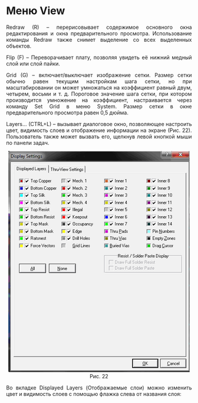 # Меню View

<div style="text-align:justify;">
<p>Redraw (R) – перерисовывает содержимое основного окна редактирования и окна предварительного просмотра. Использование команды Redraw также снимет выделение со всех выделенных объектов.</p>
<p>Flip (F) – Переворачивает плату, позволяя увидеть её нижний медный слой или слой пайки.</p>
<p>Grid (G) – включает/выключает изображение сетки. Размер сетки обычно равен текущим настройкам шага сетки, но при масштабировании он может умножаться на коэффициент равный двум, четырем, восьми и т. д. Пороговое значение шага сетки, при котором производится умножение на коэффициент, настраивается через команду Set Grid в меню System. Размер сетки в окне предварительного просмотра равен 0,5 дюйма.</p>
<p>Layers… (CTRL+L) – вызывает диалоговое окно, позволяющее настроить цвет, видимость слоев и отображение информации на экране (Рис. 22). Пользователь также может вызвать его, щелкнув левой кнопкой мыши по панели задач.</p>
<center><img src="/images/chapter3/display.png"></center>
<center>Рис. 22</center>
<p>Во вкладке Displayed Layers (Отображаемые слои) можно изменить цвет и видимость слоев с помощью флажка слева от названия слоя:</p>

</div>

